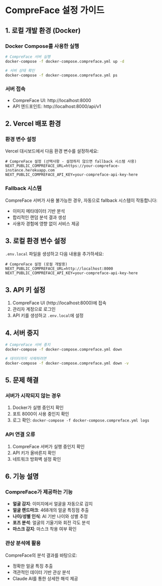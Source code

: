 # CompreFace 설정 가이드

## 1. 로컬 개발 환경 (Docker)

### Docker Compose를 사용한 실행

```bash
# CompreFace 서버 실행
docker-compose -f docker-compose.compreface.yml up -d

# 서버 상태 확인
docker-compose -f docker-compose.compreface.yml ps
```

### 서버 접속

- CompreFace UI: http://localhost:8000
- API 엔드포인트: http://localhost:8000/api/v1

## 2. Vercel 배포 환경

### 환경 변수 설정

Vercel 대시보드에서 다음 환경 변수를 설정하세요:

```env
# CompreFace 설정 (선택사항 - 설정하지 않으면 fallback 시스템 사용)
NEXT_PUBLIC_COMPREFACE_URL=https://your-compreface-instance.herokuapp.com
NEXT_PUBLIC_COMPREFACE_API_KEY=your-compreface-api-key-here
```

### Fallback 시스템

CompreFace 서버가 사용 불가능한 경우, 자동으로 fallback 시스템이 작동합니다:
- 이미지 메타데이터 기반 분석
- 합리적인 랜덤 분석 결과 생성
- 사용자 경험에 영향 없이 서비스 제공

## 3. 로컬 환경 변수 설정

`.env.local` 파일을 생성하고 다음 내용을 추가하세요:

```env
# CompreFace 설정 (로컬 개발용)
NEXT_PUBLIC_COMPREFACE_URL=http://localhost:8000
NEXT_PUBLIC_COMPREFACE_API_KEY=your-compreface-api-key-here
```

## 3. API 키 설정

1. CompreFace UI (http://localhost:8000)에 접속
2. 관리자 계정으로 로그인
3. API 키를 생성하고 `.env.local`에 설정

## 4. 서버 중지

```bash
# CompreFace 서버 중지
docker-compose -f docker-compose.compreface.yml down

# 데이터까지 삭제하려면
docker-compose -f docker-compose.compreface.yml down -v
```

## 5. 문제 해결

### 서버가 시작되지 않는 경우

1. Docker가 실행 중인지 확인
2. 포트 8000이 사용 중인지 확인
3. 로그 확인: `docker-compose -f docker-compose.compreface.yml logs`

### API 연결 오류

1. CompreFace 서버가 실행 중인지 확인
2. API 키가 올바른지 확인
3. 네트워크 방화벽 설정 확인

## 6. 기능 설명

### CompreFace가 제공하는 기능

- **얼굴 감지**: 이미지에서 얼굴을 자동으로 감지
- **얼굴 랜드마크**: 468개의 얼굴 특징점 추출
- **나이/성별 인식**: AI 기반 나이와 성별 추정
- **포즈 분석**: 얼굴의 기울기와 회전 각도 분석
- **마스크 감지**: 마스크 착용 여부 확인

### 관상 분석에 활용

CompreFace의 분석 결과를 바탕으로:
- 정확한 얼굴 특징 추출
- 객관적인 데이터 기반 관상 분석
- Claude AI를 통한 상세한 해석 제공
